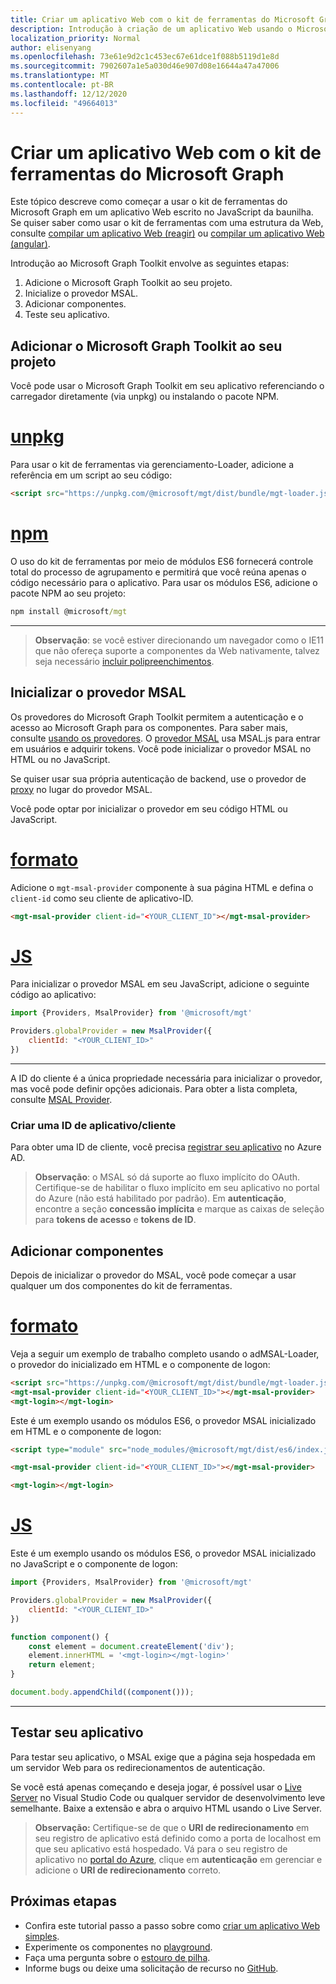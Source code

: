 ```yaml
---
title: Criar um aplicativo Web com o kit de ferramentas do Microsoft Graph
description: Introdução à criação de um aplicativo Web usando o Microsoft Graph Toolkit.
localization_priority: Normal
author: elisenyang
ms.openlocfilehash: 73e61e9d2c1c453ec67e61dce1f088b5119d1e8d
ms.sourcegitcommit: 7902607a1e5a030d46e907d08e16644a47a47006
ms.translationtype: MT
ms.contentlocale: pt-BR
ms.lasthandoff: 12/12/2020
ms.locfileid: "49664013"
---
```

# <a name="build-a-web-application-with-the-microsoft-graph-toolkit"></a>Criar um aplicativo Web com o kit de ferramentas do Microsoft Graph

Este tópico descreve como começar a usar o kit de ferramentas do Microsoft Graph em um aplicativo Web escrito no JavaScript da baunilha. Se quiser saber como usar o kit de ferramentas com uma estrutura da Web, consulte [compilar um aplicativo Web (reagir)](./use-toolkit-with-react.md) ou [compilar um aplicativo Web (angular)](./use-toolkit-with-angular.md).

Introdução ao Microsoft Graph Toolkit envolve as seguintes etapas:
1. Adicione o Microsoft Graph Toolkit ao seu projeto.
2. Inicialize o provedor MSAL.
3. Adicionar componentes.
4. Teste seu aplicativo.

## <a name="add-the-microsoft-graph-toolkit-to-your-project"></a>Adicionar o Microsoft Graph Toolkit ao seu projeto
Você pode usar o Microsoft Graph Toolkit em seu aplicativo referenciando o carregador diretamente (via unpkg) ou instalando o pacote NPM.

# <a name="unpkg"></a>[unpkg](#tab/html)
Para usar o kit de ferramentas via gerenciamento-Loader, adicione a referência em um script ao seu código:

```html
<script src="https://unpkg.com/@microsoft/mgt/dist/bundle/mgt-loader.js"></script>
```
# <a name="npm"></a>[npm](#tab/npm)
O uso do kit de ferramentas por meio de módulos ES6 fornecerá controle total do processo de agrupamento e permitirá que você reúna apenas o código necessário para o aplicativo. Para usar os módulos ES6, adicione o pacote NPM ao seu projeto:

```cmd
npm install @microsoft/mgt
```

---


> **Observação**: se você estiver direcionando um navegador como o IE11 que não ofereça suporte a componentes da Web nativamente, talvez seja necessário [incluir polipreenchimentos](./overview.md#polyfills).

## <a name="initialize-the-msal-provider"></a>Inicializar o provedor MSAL
Os provedores do Microsoft Graph Toolkit permitem a autenticação e o acesso ao Microsoft Graph para os componentes. Para saber mais, consulte [usando os provedores](../providers/providers.md). O [provedor MSAL](../providers/msal.md) usa MSAL.js para entrar em usuários e adquirir tokens. Você pode inicializar o provedor MSAL no HTML ou no JavaScript.

Se quiser usar sua própria autenticação de backend, use o provedor de [proxy](../providers/proxy.md) no lugar do provedor MSAL.

Você pode optar por inicializar o provedor em seu código HTML ou JavaScript. 

# <a name="html"></a>[formato](#tab/HTML)
Adicione o `mgt-msal-provider` componente à sua página HTML e defina o `client-id` como seu cliente de aplicativo-ID.

```html
<mgt-msal-provider client-id="<YOUR_CLIENT_ID"></mgt-msal-provider>
```
# <a name="js"></a>[JS](#tab/JavaScript)
Para inicializar o provedor MSAL em seu JavaScript, adicione o seguinte código ao aplicativo:

```js
import {Providers, MsalProvider} from '@microsoft/mgt'

Providers.globalProvider = new MsalProvider({
    clientId: "<YOUR_CLIENT_ID>"
})
```

---


A ID do cliente é a única propriedade necessária para inicializar o provedor, mas você pode definir opções adicionais. Para obter a lista completa, consulte [MSAL Provider](../providers/msal.md).

### <a name="creating-an-appclient-id"></a>Criar uma ID de aplicativo/cliente
Para obter uma ID de cliente, você precisa [registrar seu aplicativo](./add-aad-app-registration.md) no Azure AD. 
>**Observação**: o MSAL só dá suporte ao fluxo implícito do OAuth. Certifique-se de habilitar o fluxo implícito em seu aplicativo no portal do Azure (não está habilitado por padrão). Em **autenticação**, encontre a seção **concessão implícita** e marque as caixas de seleção para **tokens de acesso** e **tokens de ID**. 

## <a name="add-components"></a>Adicionar componentes
Depois de inicializar o provedor do MSAL, você pode começar a usar qualquer um dos componentes do kit de ferramentas.

# <a name="html"></a>[formato](#tab/HTML)
Veja a seguir um exemplo de trabalho completo usando o adMSAL-Loader, o provedor do inicializado em HTML e o componente de logon:

```html
<script src="https://unpkg.com/@microsoft/mgt/dist/bundle/mgt-loader.js"></script>
<mgt-msal-provider client-id="<YOUR_CLIENT_ID>"></mgt-msal-provider>
<mgt-login></mgt-login>
```

Este é um exemplo usando os módulos ES6, o provedor MSAL inicializado em HTML e o componente de logon:

```html
<script type="module" src="node_modules/@microsoft/mgt/dist/es6/index.js"></script>

<mgt-msal-provider client-id="<YOUR_CLIENT_ID>"></mgt-msal-provider>

<mgt-login></mgt-login>
```
# <a name="js"></a>[JS](#tab/JavaScript)
Este é um exemplo usando os módulos ES6, o provedor MSAL inicializado no JavaScript e o componente de logon:

```js
import {Providers, MsalProvider} from '@microsoft/mgt'

Providers.globalProvider = new MsalProvider({
    clientId: "<YOUR_CLIENT_ID>"
})

function component() {
    const element = document.createElement('div');
    element.innerHTML = '<mgt-login></mgt-login>'
    return element;
}

document.body.appendChild((component()));
```

---


## <a name="test-your-app"></a>Testar seu aplicativo

Para testar seu aplicativo, o MSAL exige que a página seja hospedada em um servidor Web para os redirecionamentos de autenticação. 

Se você está apenas começando e deseja jogar, é possível usar o [Live Server](https://marketplace.visualstudio.com/items?itemName=ritwickdey.LiveServer) no Visual Studio Code ou qualquer servidor de desenvolvimento leve semelhante. Baixe a extensão e abra o arquivo HTML usando o Live Server. 
> **Observação:** Certifique-se de que o **URI de redirecionamento** em seu registro de aplicativo está definido como a porta de localhost em que seu aplicativo está hospedado. Vá para o seu registro de aplicativo no [portal do Azure](https://portal.azure.com), clique em **autenticação** em gerenciar e adicione o **URI de redirecionamento** correto.

## <a name="next-steps"></a>Próximas etapas
- Confira este tutorial passo a passo sobre como [criar um aplicativo Web simples](https://developer.microsoft.com/microsoft-365/blogs/a-lap-around-microsoft-graph-toolkit-day-2-zero-to-hero/).
- Experimente os componentes no [playground](https://mgt.dev).
- Faça uma pergunta sobre o [estouro de pilha](https://aka.ms/mgt-question).
- Informe bugs ou deixe uma solicitação de recurso no [GitHub](https://aka.ms/mgt).
